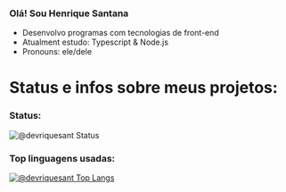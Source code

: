 ### Olá! Sou Henrique Santana

- Desenvolvo programas com tecnologias de front-end
- Atualment estudo: Typescript & Node.js
- Pronouns: ele/dele

# Status e infos sobre meus projetos:

### Status:
![@devriquesant Status](https://github-readme-stats.vercel.app/api?username=devriquesant&show_icons=true&theme=dracula)
### Top linguagens usadas:
[![@devriquesant Top Langs](https://github-readme-stats.vercel.app/api/top-langs/?username=devriquesant&theme=dracula)](https://github.com/devriquesant/github-readme-stats)
